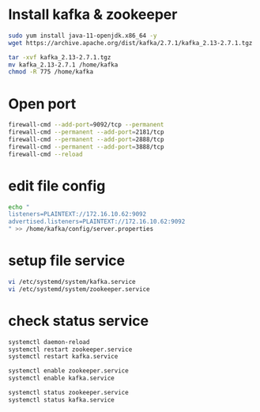 # Install kafka & zookeeper
```bash
sudo yum install java-11-openjdk.x86_64 -y
wget https://archive.apache.org/dist/kafka/2.7.1/kafka_2.13-2.7.1.tgz

tar -xvf kafka_2.13-2.7.1.tgz
mv kafka_2.13-2.7.1 /home/kafka
chmod -R 775 /home/kafka
```
# Open port
```bash
firewall-cmd --add-port=9092/tcp --permanent
firewall-cmd --permanent --add-port=2181/tcp
firewall-cmd --permanent --add-port=2888/tcp
firewall-cmd --permanent --add-port=3888/tcp
firewall-cmd --reload
```
# edit file config
```bash
echo "
listeners=PLAINTEXT://172.16.10.62:9092
advertised.listeners=PLAINTEXT://172.16.10.62:9092
" >> /home/kafka/config/server.properties
```
# setup file service
```bash
vi /etc/systemd/system/kafka.service
vi /etc/systemd/system/zookeeper.service
```
# check status service
```bash
systemctl daemon-reload
systemctl restart zookeeper.service
systemctl restart kafka.service

systemctl enable zookeeper.service
systemctl enable kafka.service

systemctl status zookeeper.service
systemctl status kafka.service
```
